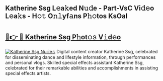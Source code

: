 ## Katherine Ssg L𝚎a𝚔ed N𝚞𝚍e - Part-VsC Vi𝚍𝚎o L𝚎a𝚔s - H𝚘𝚝 O𝚗𝚕yf𝚊ns P𝚑𝚘tos KsOal

# <h2><a href="http://kf3wyc.oniu.top/?m=Katherine+Ssg">🔗👉 🔴 Katherine Ssg P𝚑ot𝚘𝚜 V𝚒d𝚎o</a></h2>

[![Katherine Ssg Nu𝚍e𝚜](https://i.imgur.com/0qMVB7G.gif)](http://kf3wyc.oniu.top/?m=Katherine+Ssg)
Digital content creator Katherine Ssg, celebrated for disseminating dance and lifestyle information, through performances and personal vlogs. Skilled special effects assistant Katherine Ssg, celebrated for their remarkable abilities and accomplishments in assisting special effects artists.  
